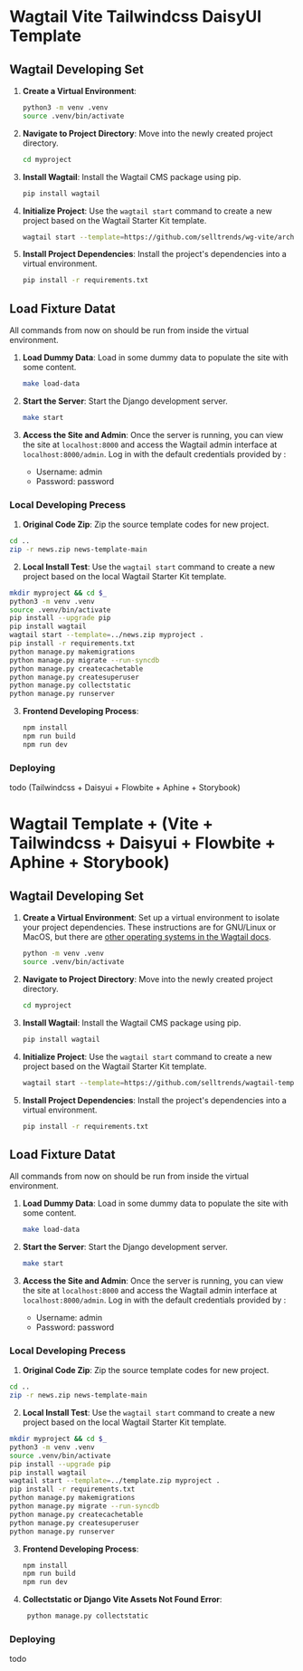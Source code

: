 # Wagtail Vite Tailwindcss DaisyUI Template


## Wagtail Developing Set

1. **Create a Virtual Environment**: 

   ```bash
   python3 -m venv .venv
   source .venv/bin/activate
   ```

2. **Navigate to Project Directory**: Move into the newly created project directory.

   ```bash
   cd myproject
   ```

3. **Install Wagtail**: Install the Wagtail CMS package using pip.

   ```bash
   pip install wagtail
   ```

4. **Initialize Project**: Use the `wagtail start` command to create a new project based on the Wagtail Starter Kit template.

   ```bash
   wagtail start --template=https://github.com/selltrends/wg-vite/archive/refs/heads/main.zip myproject .
   ```

5. **Install Project Dependencies**: Install the project's dependencies into a virtual environment.

   ```bash
   pip install -r requirements.txt
   ```

## Load Fixture Datat

All commands from now on should be run from inside the virtual environment.

1. **Load Dummy Data**: Load in some dummy data to populate the site with some content.

   ```bash
   make load-data
   ```

2. **Start the Server**: Start the Django development server.

   ```bash
   make start
   ```

3. **Access the Site and Admin**: Once the server is running, you can view the site at `localhost:8000` and access the Wagtail admin interface at `localhost:8000/admin`. Log in with the default credentials provided by :

    - Username: admin
    - Password: password


### Local Developing Precess

1.  **Original Code Zip**: Zip the source template codes for new project.

   ```bash
   cd .. 
   zip -r news.zip news-template-main
   ```



2.  **Local Install Test**: Use the `wagtail start` command to create a new project based on the local Wagtail Starter Kit template.

   ```bash
   mkdir myproject && cd $_
   python3 -m venv .venv
   source .venv/bin/activate
   pip install --upgrade pip
   pip install wagtail
   wagtail start --template=../news.zip myproject .
   pip install -r requirements.txt
   python manage.py makemigrations
   python manage.py migrate --run-syncdb 
   python manage.py createcachetable
   python manage.py createsuperuser
   python manage.py collectstatic
   python manage.py runserver
   ```

3. **Frontend Developing Process**:
   ```bash
   npm install 
   npm run build
   npm run dev
   ```
### Deploying

todo (Tailwindcss + Daisyui + Flowbite + Aphine + Storybook)
# Wagtail Template + (Vite + Tailwindcss + Daisyui + Flowbite + Aphine + Storybook)


## Wagtail Developing Set

1. **Create a Virtual Environment**: Set up a virtual environment to isolate your project dependencies. These instructions are for GNU/Linux or MacOS, but there are [other operating systems in the Wagtail docs](https://docs.wagtail.org/en/stable/getting_started/tutorial.html#create-and-activate-a-virtual-environment).

   ```bash
   python -m venv .venv
   source .venv/bin/activate
   ```

2. **Navigate to Project Directory**: Move into the newly created project directory.

   ```bash
   cd myproject
   ```

3. **Install Wagtail**: Install the Wagtail CMS package using pip.

   ```bash
   pip install wagtail
   ```

4. **Initialize Project**: Use the `wagtail start` command to create a new project based on the Wagtail Starter Kit template.

   ```bash
   wagtail start --template=https://github.com/selltrends/wagtail-template/archive/refs/heads/main.zip myproject .
   ```

5. **Install Project Dependencies**: Install the project's dependencies into a virtual environment.

   ```bash
   pip install -r requirements.txt
   ```

## Load Fixture Datat

All commands from now on should be run from inside the virtual environment.

1. **Load Dummy Data**: Load in some dummy data to populate the site with some content.

   ```bash
   make load-data
   ```

2. **Start the Server**: Start the Django development server.

   ```bash
   make start
   ```

3. **Access the Site and Admin**: Once the server is running, you can view the site at `localhost:8000` and access the Wagtail admin interface at `localhost:8000/admin`. Log in with the default credentials provided by :

    - Username: admin
    - Password: password


### Local Developing Precess

1.  **Original Code Zip**: Zip the source template codes for new project.

   ```bash
   cd .. 
   zip -r news.zip news-template-main
   ```



2.  **Local Install Test**: Use the `wagtail start` command to create a new project based on the local Wagtail Starter Kit template.

   ```bash
   mkdir myproject && cd $_
   python3 -m venv .venv
   source .venv/bin/activate
   pip install --upgrade pip
   pip install wagtail
   wagtail start --template=../template.zip myproject .
   pip install -r requirements.txt
   python manage.py makemigrations
   python manage.py migrate --run-syncdb 
   python manage.py createcachetable
   python manage.py createsuperuser
   python manage.py runserver
   ```

3. **Frontend Developing Process**:
   ```bash
   npm install 
   npm run build
   npm run dev
   ```
4. **Collectstatic or Django Vite Assets Not Found Error**:
   ```bash
    python manage.py collectstatic
    ```
### Deploying

todo